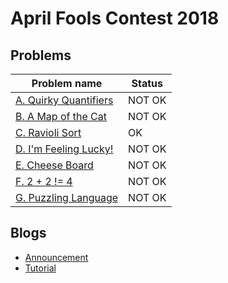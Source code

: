 # April Fools Contest 2018

## Problems

|Problem name|Status|
|------------|---------|
| [A. Quirky Quantifiers](problems/A._Quirky_Quantifiers.md)|NOT OK|
| [B. A Map of the Cat](problems/B._A_Map_of_the_Cat.md)|NOT OK|
| [C. Ravioli Sort](problems/C._Ravioli_Sort.md)|OK|
| [D. I'm Feeling Lucky!](problems/D._I'm_Feeling_Lucky!.md)|NOT OK|
| [E. Cheese Board](problems/E._Cheese_Board.md)|NOT OK|
| [F. 2 + 2 != 4](problems/F._2_+_2_!=_4.md)|NOT OK|
| [G. Puzzling Language](problems/G._Puzzling_Language.md)|NOT OK|
## Blogs

- [Announcement](blogs/Announcement.md)
- [Tutorial](blogs/Tutorial.md)
